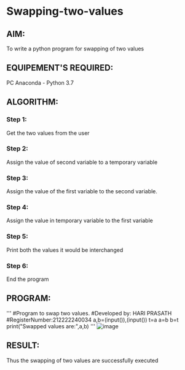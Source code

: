 # Swapping-two-values
## AIM:
To write a python program for swapping of two values
## EQUIPEMENT'S REQUIRED: 
PC
Anaconda - Python 3.7
## ALGORITHM: 
### Step 1:
Get the two values from the user
### Step 2: 
Assign the value of second variable to a temporary variable 
### Step 3: 
Assign the value of the first variable to the second variable.
### Step 4:  
Assign the value in temporary variable to the first variable
### Step 5: 
Print both the values it would be interchanged
### Step 6: 
End the program
## PROGRAM:
'''
#Program to swap two values.
#Developed by: HARI PRASATH
#RegisterNumber:212222240034
a,b=(input()),(input())
t=a
a=b
b=t
print("Swapped values are:",a,b)
'''
![image](https://github.com/hariprasath5106/Swapping-two-values/assets/111515488/d64bd086-54ef-49ce-9b59-14ed6e8d4657)

## RESULT:
Thus the swapping of two values are successfully executed



